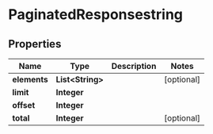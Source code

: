 
# PaginatedResponsestring

## Properties
Name | Type | Description | Notes
------------ | ------------- | ------------- | -------------
**elements** | **List&lt;String&gt;** |  |  [optional]
**limit** | **Integer** |  | 
**offset** | **Integer** |  | 
**total** | **Integer** |  |  [optional]



